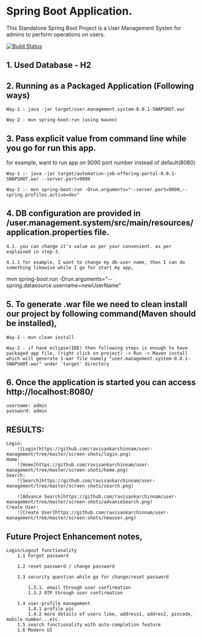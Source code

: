 # Spring Boot Application.

This Standalone Spring Boot Project is a User Management Systen for admins to perform operations on users.

[![Build Status](https://travis-ci.org/ravisankarchinnam/user-management.svg?branch=master)](https://travis-ci.org/ravisankarchinnam/user-management)

## 1. Used Database - H2

## 2. Running as a Packaged Application (Following ways)
    Way-1 : java -jar target/user.management.system-0.0.1-SNAPSHOT.war

    Way-2 : mvn spring-boot:run (using maven)

## 3. Pass explicit value from command line while you go for run this app.
for example, want to run app on 9090 port number instead of default(8080)

    Way-1 :- java -jar target/automation-job-offering-portal-0.0.1-SNAPSHOT.war --server.port=9090

    Way-2 :- mvn spring-boot:run -Drun.arguments="--server.port=9090,--spring.profiles.active=dev"

## 4. DB configuration are provided in /user.management.system/src/main/resources/application.properties file.
    4.1. you can change it's value as per your convenient. as per explained in step-3.

    4.1.1 for example, I want to change my db-user name, then I can do something likewise while I go for start my app,
 mvn spring-boot:run -Drun.arguments="--spring.datasource.username=newUserName"
 
 
## 5. To generate .war file we need to clean install our project by following command(Maven should be installed),
    Way-1 - mvn clean install

    Way-2 - if have eclipse(IDE) then following steps is enough to have packaged app file, (right click on project) -> Run -> Maven install which will generate 1-war file namely "user.management.system-0.0.1-SNAPSHOT.war" under 'target' directory

## 6. Once the application is started you can access http://localhost:8080/
    username: admin
    password: admin


## RESULTS:

	Login:
		![Login(https://github.com/ravisankarchinnam/user-management/tree/master/screen-shots/login.png)
	Home:
		![Home]https://github.com/ravisankarchinnam/user-management/tree/master/screen-shots/home.png)
	Search:
		![Search]https://github.com/ravisankarchinnam/user-management/tree/master/screen-shots/search.png)
		
		![Advance Search]https://github.com/ravisankarchinnam/user-management/tree/master/screen-shots/advanceSearch.png)
	Create User:
		![Create User]https://github.com/ravisankarchinnam/user-management/tree/master/screen-shots/newuser.png)



## Future Project Enhancement notes,

    Login/Logout functionality
        1.1 Forgot password
    
        1.2 reset password / change password
    
        1.3 security question while go for change/reset password
    
            1.3.1. email through user confirmation
            1.3.2 OTP through user confirmation
        
        1.4 user-profile management
            1.4.1 profile pic
            1.4.2 more details of users like, address1, addres2, pincode, mobile number...etc.
        1.5 search functionality with auto-completion feature
        1.6 Modern UI




